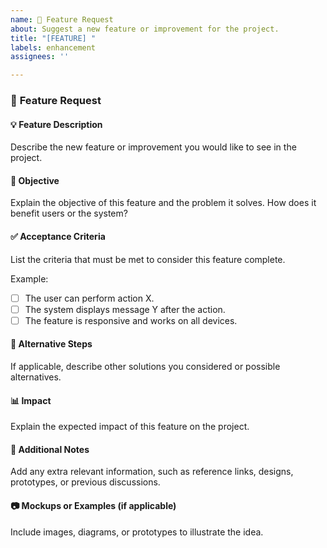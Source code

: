 ```yaml
---
name: 🚀 Feature Request
about: Suggest a new feature or improvement for the project.
title: "[FEATURE] "
labels: enhancement
assignees: ''

---
```


### 🚀 **Feature Request**

#### 💡 **Feature Description**
Describe the new feature or improvement you would like to see in the project.

#### 🎯 **Objective**
Explain the objective of this feature and the problem it solves. How does it benefit users or the system?

#### ✅ **Acceptance Criteria**
List the criteria that must be met to consider this feature complete.

Example:
- [ ] The user can perform action X.
- [ ] The system displays message Y after the action.
- [ ] The feature is responsive and works on all devices.

#### 🔄 **Alternative Steps**
If applicable, describe other solutions you considered or possible alternatives.

#### 📊 **Impact**
Explain the expected impact of this feature on the project.

#### 📝 **Additional Notes**
Add any extra relevant information, such as reference links, designs, prototypes, or previous discussions.

#### 📷 **Mockups or Examples (if applicable)**
Include images, diagrams, or prototypes to illustrate the idea.
